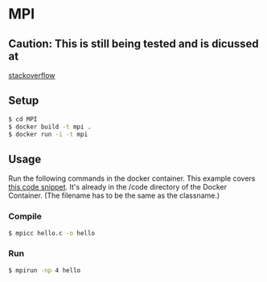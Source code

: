 MPI
===
## Caution: This is still being tested and is dicussed at
[stackoverflow](http://stackoverflow.com/questions/22736336/mpi-on-ubuntu-hello-world-segmentation-fault)
## Setup

```sh
$ cd MPI
$ docker build -t mpi .
$ docker run -i -t mpi
```

## Usage

Run the following commands in the docker container. This example covers [this code snippet](http://condor.cc.ku.edu/~grobe/docs/intro-MPI-C.shtml). It's already in the /code directory of the Docker Container. (The filename has to be the same as the classname.)

### Compile

```sh
$ mpicc hello.c -o hello
```

### Run

```sh
$ mpirun -np 4 hello
```

